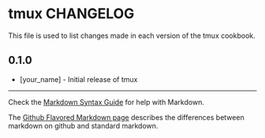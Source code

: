 tmux CHANGELOG
==============

This file is used to list changes made in each version of the tmux cookbook.

0.1.0
-----
- [your_name] - Initial release of tmux

- - -
Check the [Markdown Syntax Guide](http://daringfireball.net/projects/markdown/syntax) for help with Markdown.

The [Github Flavored Markdown page](http://github.github.com/github-flavored-markdown/) describes the differences between markdown on github and standard markdown.
